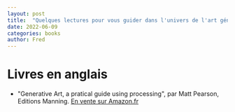 ```yaml
---
layout: post
title:  "Quelques lectures pour vous guider dans l'univers de l'art génératif"
date: 2022-06-09
categories: books
author: Fred
---
```


# Livres en anglais

- "Generative Art, a pratical guide using processing", par Matt Pearson, Editions Manning.
[En vente sur Amazon.fr](https://amzn.to/3xAIZDD)
